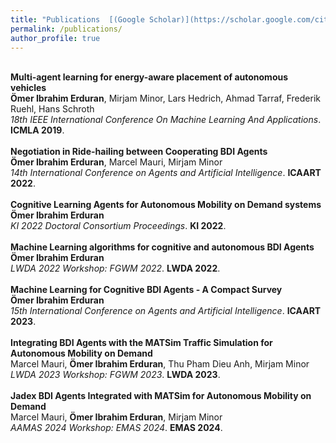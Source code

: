 ```yaml
---
title: "Publications  [(Google Scholar)](https://scholar.google.com/citations?user=i2xd0lQAAAAJ&hl=de)"
permalink: /publications/
author_profile: true
---
```

<br>
<b>Multi-agent learning for energy-aware placement of autonomous vehicles</b> <br> 
<b>Ömer Ibrahim Erduran</b>, Mirjam Minor, Lars Hedrich, Ahmad Tarraf, Frederik Ruehl, Hans Schroth<br>
<i>18th IEEE International Conference On Machine Learning And Applications</i>. <b>ICMLA 2019</b>.
<br>
<br>
<b>Negotiation in Ride-hailing between Cooperating BDI Agents</b> <br> 
<b>Ömer Ibrahim Erduran</b>, Marcel Mauri, Mirjam Minor<br>
<i>14th International Conference on Agents and Artificial Intelligence</i>. <b>ICAART 2022</b>.
<br>
<br>
<b>Cognitive Learning Agents for Autonomous Mobility on Demand systems</b> <br>
<b>Ömer Ibrahim Erduran</b> <br>
<i>KI 2022 Doctoral Consortium Proceedings</i>. <b>KI 2022</b>.
<br>
<br>
<b>Machine Learning algorithms for cognitive and autonomous BDI Agents</b> <br>
<b>Ömer Ibrahim Erduran</b> <br>
<i>LWDA 2022 Workshop: FGWM 2022</i>. <b>LWDA 2022</b>.
<br>
<br>
<b>Machine Learning for Cognitive BDI Agents - A Compact Survey</b> <br>
<b>Ömer Ibrahim Erduran</b> <br>
<i>15th International Conference on Agents and Artificial Intelligence</i>. <b>ICAART 2023</b>.
<br>
<br>
<b>Integrating BDI Agents with the MATSim Traffic Simulation for Autonomous Mobility on Demand</b> <br>
Marcel Mauri, <b>Ömer Ibrahim Erduran</b>, Thu Pham Dieu Anh, Mirjam Minor <br>
<i>LWDA 2023 Workshop: FGWM 2023</i>. <b>LWDA 2023</b>.
<br>
<br>
<b>Jadex BDI Agents Integrated with MATSim for Autonomous Mobility on Demand</b> <br>
Marcel Mauri, <b>Ömer Ibrahim Erduran</b>, Mirjam Minor <br>
<i>AAMAS 2024 Workshop: EMAS 2024</i>. <b>EMAS 2024</b>.
<br>
